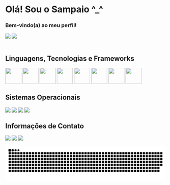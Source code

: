 <h1>Olá! Sou o Sampaio ^_^</h1>
<h3>Bem-vindo(a) ao meu perfil!</h3>
 
<div>
  <a href="https://github.com/MrSampaio"></a>
  <img height="170em" src="https://github-readme-stats.vercel.app/api?username=mrsampaio&show_icons=true&theme=radical">
  <img height="170em" src="https://github-readme-stats.vercel.app/api/top-langs/?username=mrsampaio&layout=compact&theme=radical">
</div>
<br>
<div style="display: inline-block">
 <h2>Linguagens, Tecnologias e Frameworks</h2>
 <img align="center" height="50" width="50" src="https://github.com/MrSampaio/MrSampaio/assets/118141328/4ed194f0-539b-4c10-9f59-64fe212a0654">
 <img align="center" height="50" width="50" src="https://github.com/MrSampaio/MrSampaio/assets/118141328/ff42c100-674d-48c6-968f-69003dc30633">
 <img align="center" height="50" width="50" src="https://github.com/MrSampaio/MrSampaio/assets/118141328/948d0800-dcf3-40c3-afa3-5d4b6a8ea134">
 <img align="center" height="50" width="50" src="https://github.com/MrSampaio/MrSampaio/assets/118141328/e580cf0c-c1c8-445f-b226-215cb52dfbaf">
 <img align="center" height="50" width="50" src="https://github.com/MrSampaio/MrSampaio/assets/118141328/88f55c06-2a92-4e86-912e-b37728d17172">
 <img align="center" height="50" width="50" src="https://github.com/MrSampaio/MrSampaio/assets/118141328/7e101ff2-1d98-4970-8925-3163834f8ace">
 <img align="center" height="50" width="50" src="https://github.com/MrSampaio/MrSampaio/assets/118141328/38bf64d4-5d44-44dd-abd5-ee86d16deb41">
 <img align="center" height="50" width="50" src="https://github.com/MrSampaio/MrSampaio/assets/118141328/956aaa6a-39df-4b1d-910c-7da0785b5d4e">
</div>
<br>
<div style="display: inline-block">
 <h2>Sistemas Operacionais</h2>
 <img align="center" src="https://img.shields.io/badge/Linux-FCC624?style=for-the-badge&logo=linux&logoColor=black">
 <img align="center" src="https://img.shields.io/badge/Windows-0078D6?style=for-the-badge&logo=windows&logoColor=white">
 <img align="center" src="https://img.shields.io/badge/mac%20os-000000?style=for-the-badge&logo=apple&logoColor=white">
 <img align="center" src="https://img.shields.io/badge/Ubuntu-E95420?style=for-the-badge&logo=ubuntu&logoColor=white">
</div>
<br>
<div style="display: inline-block">
 <h2>Informações de Contato</h2>
 <a href="mailto:jusampa2@gmail.com" target="_blank"><img src="https://img.shields.io/badge/Gmail-D14836?style=for-the-badge&logo=gmail&logoColor=white"></a>
 <a href="https://wa.me/+5511988739957" target="_blank"><img src="https://img.shields.io/badge/WhatsApp-25D366?style=for-the-badge&logo=whatsapp&logoColor=white"></a>
 <a href="https://www.linkedin.com/in/jusampa"  target="_blank"><img src="https://img.shields.io/badge/LinkedIn-0077B5?style=for-the-badge&logo=linkedin&logoColor=white"></a>
</div>


![snake svg](https://github.com/MrSampaio/MrSampaio/blob/output/github-contribution-grid-snake.svg)


<!-- - 🔭 I’m currently working on ...
- 🌱 I’m currently learning ...
- 👯 I’m looking to collaborate on ...
- 🤔 I’m looking for help with ...
- 💬 Ask me about ...
- 📫 How to reach me: ...
- 😄 Pronouns: ...
- ⚡ Fun fact: ...
 -->
